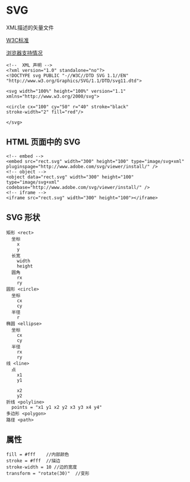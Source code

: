 SVG
===
XML描述的矢量文件

[W3C标准](http://www.w3.org/TR/SVG11/)

[浏览器支持情况](http://caniuse.com/#cats=SVG)

    <!--  XML 声明 -->
    <?xml version="1.0" standalone="no"?>
    <!DOCTYPE svg PUBLIC "-//W3C//DTD SVG 1.1//EN" 
    "http://www.w3.org/Graphics/SVG/1.1/DTD/svg11.dtd">

    <svg width="100%" height="100%" version="1.1"
    xmlns="http://www.w3.org/2000/svg">

    <circle cx="100" cy="50" r="40" stroke="black"
    stroke-width="2" fill="red"/>

    </svg>

HTML 页面中的 SVG
---

    <!-- embed -->
    <embed src="rect.svg" width="300" height="100" type="image/svg+xml" pluginspage="http://www.adobe.com/svg/viewer/install/" />
    <!-- object -->
    <object data="rect.svg" width="300" height="100" 
    type="image/svg+xml" codebase="http://www.adobe.com/svg/viewer/install/" />
    <!-- iframe -->
    <iframe src="rect.svg" width="300" height="100"></iframe>

SVG 形状
---

    矩形 <rect>
      坐标
        x
        y
      长宽  
        width
        height
      圆角
        rx
        ry
    圆形 <circle>
      坐标
        cx
        cy
      半径
        r
    椭圆 <ellipse>
      坐标
        cx
        cy
      半径
        rx
        ry
    线 <line>
      点
        x1
        y1

        x2
        y2
    折线 <polyline>
      points = "x1 y1 x2 y2 x3 y3 x4 y4"
    多边形 <polygon>
    路径 <path>

属性
---

    fill = #fff    //内部颜色
    stroke = #fff  //描边
    stroke-width = 10 //边的宽度
    transform = "rotate(30)"  //变形